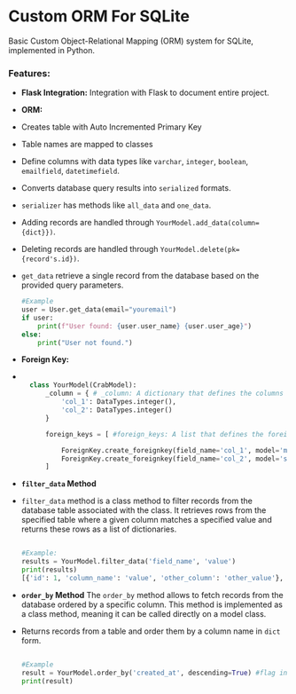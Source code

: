 # Custom ORM For SQLite

Basic Custom Object-Relational Mapping (ORM) system for SQLite, implemented in Python.


### Features:
- **Flask Integration:** Integration with Flask to document entire project.

- **ORM:**
- Creates table with Auto Incremented Primary Key
- Table names are mapped to classes
- Define columns with data types like `varchar`, `integer`, `boolean`, `emailfield`, `datetimefield`.
- Converts database query results into `serialized` formats.
- `serializer` has methods like `all_data` and `one_data`.
- Adding records are handled through `YourModel.add_data(column={dict}})`.
- Deleting records are handled through `YourModel.delete(pk={record's.id})`.
- `get_data`  retrieve a single record from the database based on the provided query parameters.
    ```python
    #Example
    user = User.get_data(email="youremail")
    if user:
        print(f"User found: {user.user_name} {user.user_age}")
    else:
        print("User not found.")

    ```
- **Foreign Key:**

- ```python

    class YourModel(CrabModel):
        _column = { # _column: A dictionary that defines the columns of the table or model.
            'col_1': DataTypes.integer(),
            'col_2': DataTypes.integer()
        }

        foreign_keys = [ #foreign_keys: A list that defines the foreign key constraints for table.

            ForeignKey.create_foreignkey(field_name='col_1', model='model_name'),
            ForeignKey.create_foreignkey(field_name='col_2', model='second_model')
        ]

    ```
- **`filter_data` Method**
- `filter_data` method is a class method to filter records from the database table associated with the class. It retrieves rows from the specified table where a given column matches a specified value and returns these rows as a list of dictionaries.

    ```python

    #Example:
    results = YourModel.filter_data('field_name', 'value')
    print(results)
    [{'id': 1, 'column_name': 'value', 'other_column': 'other_value'}, ...] #output
    ```

- **`order_by` Method**
The `order_by` method allows to fetch records from the database ordered by a specific column. This method is implemented as a class method, meaning it can be called directly on a model class.

- Returns records from a table and order them by a column name in `dict` form.
    ```python

    #Example
    result = YourModel.order_by('created_at', descending=True) #flag indicating whether to sort in descending order by default it is False.
    print(result)